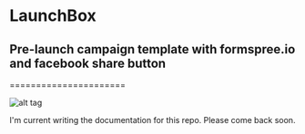 # LaunchBox
## Pre-launch campaign template with formspree.io and facebook share button
======================

![alt tag](http://i.imgur.com/K4sId2g.gif)

I'm current writing the documentation for this repo. Please come back soon.


